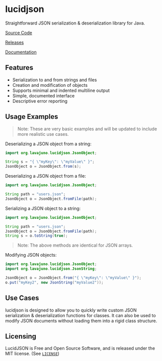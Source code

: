 # lucidjson

Straightforward JSON serialization &amp; deserialization library for Java.

[Source Code](https://github.com/lavajuno/lucidjson)

[Releases](https://github.com/lavajuno/lucidjson/releases)

[Documentation](https://lavajuno.github.io/lucidjson/docs/index.html)

## Features
- Serialization to and from strings and files
- Creation and modification of objects
- Supports minimal and indented multiline output
- Simple, documented interface
- Descriptive error reporting

## Usage Examples

> Note: These are very basic examples and will be updated to include more realistic use cases.

Deserializing a JSON object from a string:

```java
import org.lavajuno.lucidjson.JsonObject;

String s = "{ \"myKey\": \"myValue\" }";
JsonObject o = JsonObject.from(s);
```

Deserializing a JSON object from a file:
```java
import org.lavajuno.lucidjson.JsonObject;

String path = "users.json";
JsonObject o = JsonObject.fromFile(path);
```

Serializing a JSON object to a string:
```java
import org.lavajuno.lucidjson.JsonObject;

String path = "users.json";
JsonObject o = JsonObject.fromFile(path);
String s = o.toString(true);
```

> Note: The above methods are identical for JSON arrays.

Modifying JSON objects:

```java
import org.lavajuno.lucidjson.JsonObject;
import org.lavajuno.lucidjson.JsonString;

JsonObject o = JsonObject.from("{ \"myKey\": \"myValue\" }");
o.put("myKey2", new JsonString("myValue2"));
```

## Use Cases
lucidjson is designed to allow you to quickly write custom JSON serialization & deserialization
functions for classes. It can also be used to modify JSON documents without loading them
into a rigid class structure.

## Licensing

LucidJSON is Free and Open Source Software, and is released under the MIT license. (See [`LICENSE`](LICENSE))
